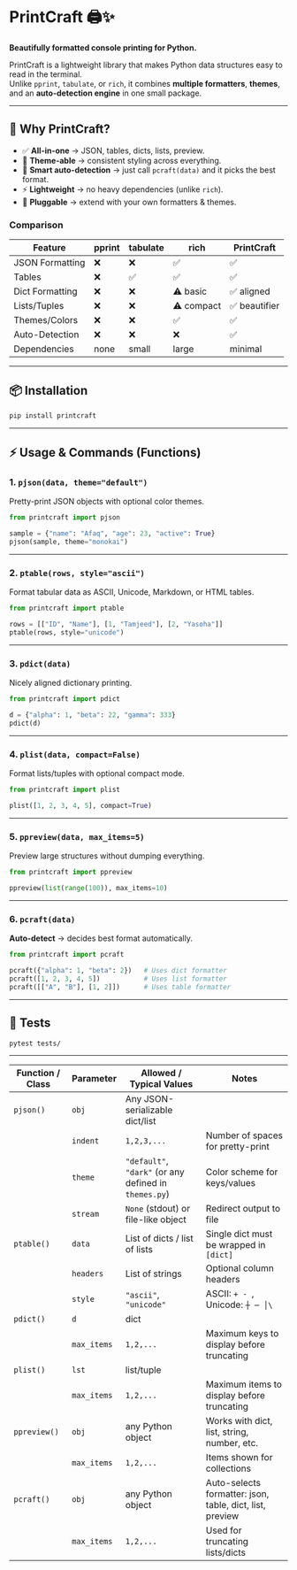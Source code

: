 # PrintCraft 🖨️✨
**Beautifully formatted console printing for Python.**

PrintCraft is a lightweight library that makes Python data structures easy to read in the terminal.  
Unlike `pprint`, `tabulate`, or `rich`, it combines **multiple formatters**, **themes**, and an **auto-detection engine** in one small package.

---

## 🚀 Why PrintCraft?
- ✅ **All-in-one** → JSON, tables, dicts, lists, preview.
- 🎨 **Theme-able** → consistent styling across everything.
- 🤖 **Smart auto-detection** → just call `pcraft(data)` and it picks the best format.
- ⚡ **Lightweight** → no heavy dependencies (unlike `rich`).
- 🧩 **Pluggable** → extend with your own formatters & themes.

### Comparison
| Feature             | pprint | tabulate | rich | **PrintCraft** |
|---------------------|--------|----------|------|----------------|
| JSON Formatting     | ❌      | ❌        | ✅   | ✅ |
| Tables              | ❌      | ✅        | ✅   | ✅ |
| Dict Formatting     | ❌      | ❌        | ⚠️ basic | ✅ aligned |
| Lists/Tuples        | ❌      | ❌        | ⚠️ compact | ✅ beautifier |
| Themes/Colors       | ❌      | ❌        | ✅   | ✅ |
| Auto-Detection      | ❌      | ❌        | ❌   | ✅ |
| Dependencies        | none   | small    | large| minimal |

---

## 📦 Installation
```bash
pip install printcraft
```

---

## ⚡ Usage & Commands (Functions)

### 1. `pjson(data, theme="default")`
Pretty-print JSON objects with optional color themes.  
```python
from printcraft import pjson

sample = {"name": "Afaq", "age": 23, "active": True}
pjson(sample, theme="monokai")
```

---

### 2. `ptable(rows, style="ascii")`
Format tabular data as ASCII, Unicode, Markdown, or HTML tables.  
```python
from printcraft import ptable

rows = [["ID", "Name"], [1, "Tamjeed"], [2, "Yasoha"]]
ptable(rows, style="unicode")
```

---

### 3. `pdict(data)`
Nicely aligned dictionary printing.  
```python
from printcraft import pdict

d = {"alpha": 1, "beta": 22, "gamma": 333}
pdict(d)
```

---

### 4. `plist(data, compact=False)`
Format lists/tuples with optional compact mode.  
```python
from printcraft import plist

plist([1, 2, 3, 4, 5], compact=True)
```

---

### 5. `ppreview(data, max_items=5)`
Preview large structures without dumping everything.  
```python
from printcraft import ppreview

ppreview(list(range(100)), max_items=10)
```

---

### 6. `pcraft(data)`
**Auto-detect** → decides best format automatically.  
```python
from printcraft import pcraft

pcraft({"alpha": 1, "beta": 2})   # Uses dict formatter
pcraft([1, 2, 3, 4, 5])           # Uses list formatter
pcraft([["A", "B"], [1, 2]])      # Uses table formatter
```

---

## 🧪 Tests
```bash
pytest tests/
```

---

| Function / Class      | Parameter   | Allowed / Typical Values                              | Notes                                                                            | 
| --------------------- | ----------- | ----------------------------------------------------- | -------------------------------------------------------------------------------- | 
| `pjson()`              | `obj`       | Any JSON-serializable dict/list                       |                                                                                  | 
|                       | `indent`    | `1,2,3,...`                                           | Number of spaces for pretty-print                                                | 
|                       | `theme`     | `"default"`, `"dark"` (or any defined in `themes.py`) | Color scheme for keys/values                                                     | 
|                       | `stream`    | `None` (stdout) or file-like object                   | Redirect output to file                                                          | 
| `ptable()`             | `data`      | List of dicts / list of lists                         | Single dict must be wrapped in `[dict]`                                          | 
|                       | `headers`   | List of strings                                       | Optional column headers                                                          | 
|                       | `style`     | `"ascii"`, `"unicode"`                                | ASCII: `+ - `, Unicode: `┼ ─ │\`                                                 |
| `pdict()`              | `d`         | dict                                                  |                                                                                  | 
|                       | `max_items` | `1,2,...`                                             | Maximum keys to display before truncating                                        | 
| `plist()`              | `lst`       | list/tuple                                            |                                                                                  | 
|                       | `max_items` | `1,2,...`                                             | Maximum items to display before truncating                                       | 
| `ppreview()`           | `obj`       | any Python object                                     | Works with dict, list, string, number, etc.                                      | 
|                       | `max_items` | `1,2,...`                                             | Items shown for collections                                                      | 
| `pcraft()`             | `obj`       | any Python object                                     | Auto-selects formatter: json, table, dict, list, preview                         | 
|                       | `max_items` | `1,2,...`                                             | Used for truncating lists/dicts                                                  | 


